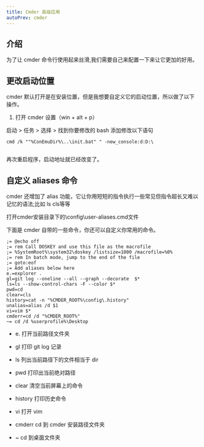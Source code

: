 ```yaml
---
title: Cmder 高级应用
autoPrev: cmder
---
```


## 介绍

为了让 cmder 命令行使用起来丝滑,我们需要自己来配置一下来让它更加的好用。

## 更改启动位置

cmder 默认打开是在安装位置，但是我想要自定义它的启动位置，所以做了以下操作。

1. 打开 cmder 设置（win + alt + p）

启动 > 任务 > 选择 > 找到你要修改的 bash 添加修改以下语句

```batch
cmd /k ""%ConEmuDir%\..\init.bat" " -new_console:d:D:\
```
<img class="zoom" :src="$withBase('/tools/cmder-expert/image-20200612125614807.png')">

再次重启程序，启动地址就已经改变了。

## 自定义 aliases 命令

cmder 还增加了 alias 功能，它让你用短短的指令执行一些常见但指令超长又难以记忆的语法;比如 ls cls等等

打开cmder安装目录下的\config\user-aliases.cmd文件

下面是 cmder 自带的一些命令，你还可以自定义你常用的命令。

```batch
;= @echo off
;= rem Call DOSKEY and use this file as the macrofile
;= %SystemRoot%\system32\doskey /listsize=1000 /macrofile=%0%
;= rem In batch mode, jump to the end of the file
;= goto:eof
;= Add aliases below here
e.=explorer .
gl=git log --oneline --all --graph --decorate  $*
ls=ls --show-control-chars -F --color $*
pwd=cd
clear=cls
history=cat -n "%CMDER_ROOT%\config\.history"
unalias=alias /d $1
vi=vim $*
cmderr=cd /d "%CMDER_ROOT%"
~= cd /d %userprofile%\Desktop
```

- e. 打开当前路径文件夹

- gl 打印 git log 记录

- ls 列出当前路径下的文件相当于 dir

- pwd 打印出当前绝对路径

- clear 清空当前屏幕上的命令

- history 打印历史命令

- vi 打开 vim

- cmderr cd 到 cmder 安装路径文件夹

- ~ cd 到桌面文件夹